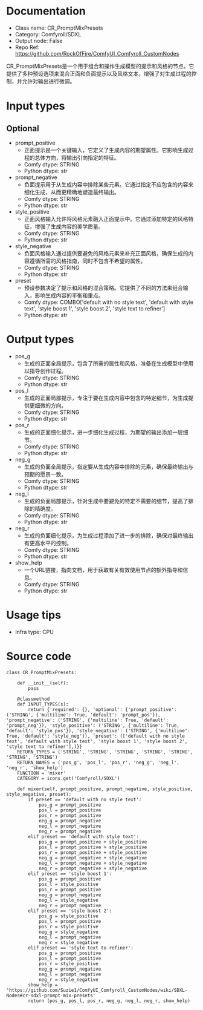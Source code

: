 # Documentation
- Class name: CR_PromptMixPresets
- Category: Comfyroll/SDXL
- Output node: False
- Repo Ref: https://github.com/RockOfFire/ComfyUI_Comfyroll_CustomNodes

CR_PromptMixPresets是一个用于组合和操作生成模型的提示和风格的节点。它提供了多种预设选项来混合正面和负面提示以及风格文本，增强了对生成过程的控制，并允许对输出进行微调。

# Input types
## Optional
- prompt_positive
    - 正面提示是一个关键输入，它定义了生成内容的期望属性。它影响生成过程的总体方向，将输出引向指定的特征。
    - Comfy dtype: STRING
    - Python dtype: str
- prompt_negative
    - 负面提示用于从生成内容中排除某些元素。它通过指定不应包含的内容来细化生成，从而更精确地塑造最终输出。
    - Comfy dtype: STRING
    - Python dtype: str
- style_positive
    - 正面风格输入允许将风格元素融入正面提示中。它通过添加特定的风格特征，增强了生成内容的美学质量。
    - Comfy dtype: STRING
    - Python dtype: str
- style_negative
    - 负面风格输入通过提供要避免的风格元素来补充正面风格，确保生成的内容遵循所需的风格指南，同时不包含不希望的属性。
    - Comfy dtype: STRING
    - Python dtype: str
- preset
    - 预设参数决定了提示和风格的混合策略。它提供了不同的方法来组合输入，影响生成内容的平衡和重点。
    - Comfy dtype: COMBO['default with no style text', 'default with style text', 'style boost 1', 'style boost 2', 'style text to refiner']
    - Python dtype: str

# Output types
- pos_g
    - 生成的正面全局提示，包含了所需的属性和风格，准备在生成模型中使用以指导创作过程。
    - Comfy dtype: STRING
    - Python dtype: str
- pos_l
    - 生成的正面局部提示，专注于要在生成内容中包含的特定细节，为生成提供更细微的方向。
    - Comfy dtype: STRING
    - Python dtype: str
- pos_r
    - 生成的正面细化提示，进一步细化生成过程，为期望的输出添加一层细节。
    - Comfy dtype: STRING
    - Python dtype: str
- neg_g
    - 生成的负面全局提示，指定要从生成内容中排除的元素，确保最终输出与预期的愿景一致。
    - Comfy dtype: STRING
    - Python dtype: str
- neg_l
    - 生成的负面局部提示，针对生成中要避免的特定不需要的细节，提高了排除的精确度。
    - Comfy dtype: STRING
    - Python dtype: str
- neg_r
    - 生成的负面细化提示，为生成过程添加了进一步的排除，确保对最终输出有更高水平的控制。
    - Comfy dtype: STRING
    - Python dtype: str
- show_help
    - 一个URL链接，指向文档，用于获取有关有效使用节点的额外指导和信息。
    - Comfy dtype: STRING
    - Python dtype: str

# Usage tips
- Infra type: CPU

# Source code
```
class CR_PromptMixPresets:

    def __init__(self):
        pass

    @classmethod
    def INPUT_TYPES(s):
        return {'required': {}, 'optional': {'prompt_positive': ('STRING', {'multiline': True, 'default': 'prompt_pos'}), 'prompt_negative': ('STRING', {'multiline': True, 'default': 'prompt_neg'}), 'style_positive': ('STRING', {'multiline': True, 'default': 'style_pos'}), 'style_negative': ('STRING', {'multiline': True, 'default': 'style_neg'}), 'preset': (['default with no style text', 'default with style text', 'style boost 1', 'style boost 2', 'style text to refiner'],)}}
    RETURN_TYPES = ('STRING', 'STRING', 'STRING', 'STRING', 'STRING', 'STRING', 'STRING')
    RETURN_NAMES = ('pos_g', 'pos_l', 'pos_r', 'neg_g', 'neg_l', 'neg_r', 'show_help')
    FUNCTION = 'mixer'
    CATEGORY = icons.get('Comfyroll/SDXL')

    def mixer(self, prompt_positive, prompt_negative, style_positive, style_negative, preset):
        if preset == 'default with no style text':
            pos_g = prompt_positive
            pos_l = prompt_positive
            pos_r = prompt_positive
            neg_g = prompt_negative
            neg_l = prompt_negative
            neg_r = prompt_negative
        elif preset == 'default with style text':
            pos_g = prompt_positive + style_positive
            pos_l = prompt_positive + style_positive
            pos_r = prompt_positive + style_positive
            neg_g = prompt_negative + style_negative
            neg_l = prompt_negative + style_negative
            neg_r = prompt_negative + style_negative
        elif preset == 'style boost 1':
            pos_g = prompt_positive
            pos_l = style_positive
            pos_r = prompt_positive
            neg_g = prompt_negative
            neg_l = style_negative
            neg_r = prompt_negative
        elif preset == 'style boost 2':
            pos_g = style_positive
            pos_l = prompt_positive
            pos_r = style_positive
            neg_g = style_negative
            neg_l = prompt_negative
            neg_r = style_negative
        elif preset == 'style text to refiner':
            pos_g = prompt_positive
            pos_l = prompt_positive
            pos_r = style_positive
            neg_g = prompt_negative
            neg_l = prompt_negative
            neg_r = style_negative
        show_help = 'https://github.com/Suzie1/ComfyUI_Comfyroll_CustomNodes/wiki/SDXL-Nodes#cr-sdxl-prompt-mix-presets'
        return (pos_g, pos_l, pos_r, neg_g, neg_l, neg_r, show_help)
```